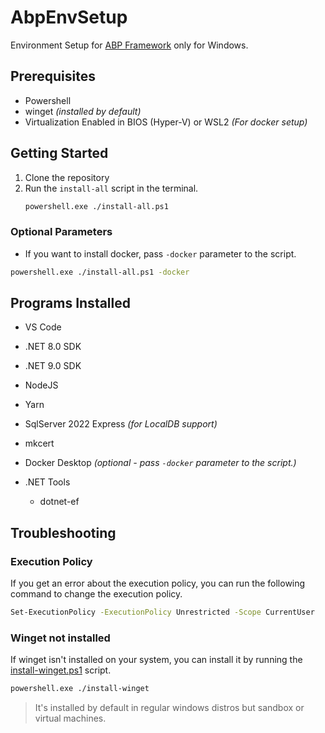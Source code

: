 # AbpEnvSetup
 Environment Setup for [ABP Framework](https://github.com/abpframework/abp) only for Windows.

 ## Prerequisites
 - Powershell
 - winget _(installed by default)_
 - Virtualization Enabled in BIOS (Hyper-V) or WSL2
     _(For docker setup)_


## Getting Started
1. Clone the repository
2. Run the `install-all` script in the terminal.
    ```bash
    powershell.exe ./install-all.ps1
    ```

### Optional Parameters
 - If you want to install docker, pass `-docker` parameter to the script.
 ```bash
 powershell.exe ./install-all.ps1 -docker
 ```

## Programs Installed
- VS Code
- .NET 8.0 SDK
- .NET 9.0 SDK
- NodeJS
- Yarn
- SqlServer 2022 Express _(for LocalDB support)_
- mkcert
- Docker Desktop _(optional - pass `-docker` parameter to the script.)_

- .NET Tools
    - dotnet-ef


## Troubleshooting

### Execution Policy
If you get an error about the execution policy, you can run the following command to change the execution policy.

```bash
Set-ExecutionPolicy -ExecutionPolicy Unrestricted -Scope CurrentUser
```

### Winget not installed
If winget isn't installed on your system, you can install it by running the [install-winget.ps1](./install-winget.ps1) script.

```bash
powershell.exe ./install-winget
```

> It's installed by default in regular windows distros but sandbox or virtual machines.

